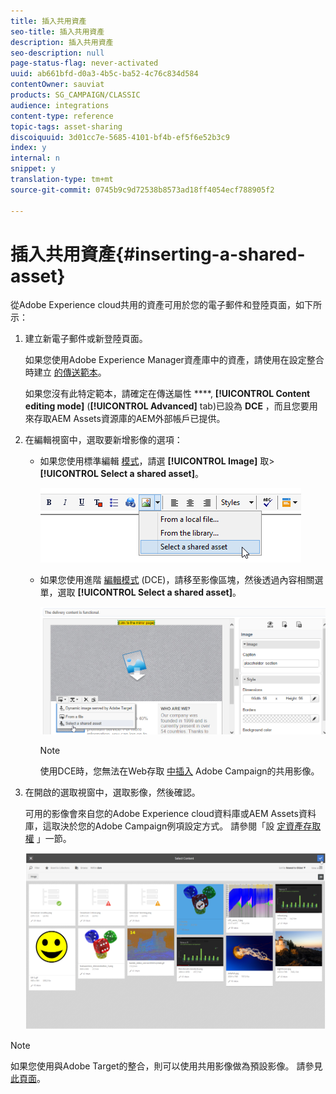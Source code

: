 ```yaml
---
title: 插入共用資產
seo-title: 插入共用資產
description: 插入共用資產
seo-description: null
page-status-flag: never-activated
uuid: ab661bfd-d0a3-4b5c-ba52-4c76c834d584
contentOwner: sauviat
products: SG_CAMPAIGN/CLASSIC
audience: integrations
content-type: reference
topic-tags: asset-sharing
discoiquuid: 3d01cc7e-5685-4101-bf4b-ef5f6e52b3c9
index: y
internal: n
snippet: y
translation-type: tm+mt
source-git-commit: 0745b9c9d72538b8573ad18ff4054ecf788905f2

---
```



# 插入共用資產{#inserting-a-shared-asset}

從Adobe Experience cloud共用的資產可用於您的電子郵件和登陸頁面，如下所示：

1. 建立新電子郵件或新登陸頁面。

   如果您使用Adobe Experience Manager資產庫中的資產，請使用在設定整合時建立 [的傳送範本](../../integrations/using/configuring-access-to-assets.md#integrating-with-aem-assets)。

   如果您沒有此特定範本，請確定在傳送屬性 ****, **[!UICONTROL Content editing mode]** (**[!UICONTROL Advanced]** tab)已設為 **DCE** ，而且您要用來存取AEM Assets資源庫的AEM外部帳戶已提供。

1. 在編輯視窗中，選取要新增影像的選項：

   * 如果您使用標準編輯 [模式](../../delivery/using/defining-the-email-content.md#adding-images)，請選 **[!UICONTROL Image]** 取> **[!UICONTROL Select a shared asset]**。

      ![](assets/dam_insert_image_standard.png)

   * 如果您使用進階 [編輯模式](../../web/using/about-campaign-html-editor.md) (DCE)，請移至影像區塊，然後透過內容相關選單，選取 **[!UICONTROL Select a shared asset]**。

      ![](assets/dam_insert_image_dce.png)

      >[!NOTE]
      >
      >使用DCE時，您無法在Web存取 [中插入](../../platform/using/adobe-campaign-workspace.md#console-and-web-access) Adobe Campaign的共用影像。

1. 在開啟的選取視窗中，選取影像，然後確認。

   可用的影像會來自您的Adobe Experience cloud資料庫或AEM Assets資料庫，這取決於您的Adobe Campaign例項設定方式。 請參閱「設 [定資產存取權](../../integrations/using/configuring-access-to-assets.md) 」一節。

   ![](assets/dam_shared_image_selection.png)

>[!NOTE]
>
>如果您使用與Adobe Target的整合，則可以使用共用影像做為預設影像。 請參見[此頁面](../../integrations/using/integrating-with-adobe-target.md)。

